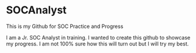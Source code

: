 # SOCAnalyst
This is my Github for SOC Practice and Progress

I am a Jr. SOC Analyst in training.  I wanted to create this github to showcase my progress.  I am not 100% sure how this will turn out but I will try my best.

